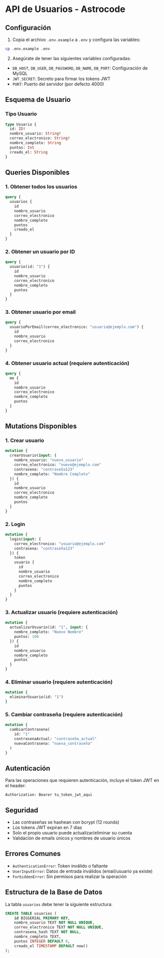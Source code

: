 # API de Usuarios - Astrocode

## Configuración

1. Copia el archivo `.env.example` a `.env` y configura las variables:
```bash
cp .env.example .env
```

2. Asegúrate de tener las siguientes variables configuradas:
- `DB_HOST`, `DB_USER`, `DB_PASSWORD`, `DB_NAME`, `DB_PORT`: Configuración de MySQL
- `JWT_SECRET`: Secreto para firmar los tokens JWT
- `PORT`: Puerto del servidor (por defecto 4000)

## Esquema de Usuario

### Tipo Usuario
```graphql
type Usuario {
  id: ID!
  nombre_usuario: String!
  correo_electronico: String!
  nombre_completo: String
  puntos: Int
  creado_el: String
}
```

## Queries Disponibles

### 1. Obtener todos los usuarios
```graphql
query {
  usuarios {
    id
    nombre_usuario
    correo_electronico
    nombre_completo
    puntos
    creado_el
  }
}
```

### 2. Obtener un usuario por ID
```graphql
query {
  usuario(id: "1") {
    id
    nombre_usuario
    correo_electronico
    nombre_completo
    puntos
  }
}
```

### 3. Obtener usuario por email
```graphql
query {
  usuarioPorEmail(correo_electronico: "usuario@ejemplo.com") {
    id
    nombre_usuario
    correo_electronico
  }
}
```

### 4. Obtener usuario actual (requiere autenticación)
```graphql
query {
  me {
    id
    nombre_usuario
    correo_electronico
    nombre_completo
    puntos
  }
}
```

## Mutations Disponibles

### 1. Crear usuario
```graphql
mutation {
  crearUsuario(input: {
    nombre_usuario: "nuevo_usuario"
    correo_electronico: "nuevo@ejemplo.com"
    contrasena: "contraseña123"
    nombre_completo: "Nombre Completo"
  }) {
    id
    nombre_usuario
    correo_electronico
    nombre_completo
    puntos
  }
}
```

### 2. Login
```graphql
mutation {
  login(input: {
    correo_electronico: "usuario@ejemplo.com"
    contrasena: "contraseña123"
  }) {
    token
    usuario {
      id
      nombre_usuario
      correo_electronico
      nombre_completo
      puntos
    }
  }
}
```

### 3. Actualizar usuario (requiere autenticación)
```graphql
mutation {
  actualizarUsuario(id: "1", input: {
    nombre_completo: "Nuevo Nombre"
    puntos: 100
  }) {
    id
    nombre_usuario
    nombre_completo
    puntos
  }
}
```

### 4. Eliminar usuario (requiere autenticación)
```graphql
mutation {
  eliminarUsuario(id: "1")
}
```

### 5. Cambiar contraseña (requiere autenticación)
```graphql
mutation {
  cambiarContrasena(
    id: "1"
    contrasenaActual: "contraseña_actual"
    nuevaContrasena: "nueva_contraseña"
  )
}
```

## Autenticación

Para las operaciones que requieren autenticación, incluye el token JWT en el header:

```
Authorization: Bearer tu_token_jwt_aqui
```

## Seguridad

- Las contraseñas se hashean con bcrypt (12 rounds)
- Los tokens JWT expiran en 7 días
- Solo el propio usuario puede actualizar/eliminar su cuenta
- Validación de emails únicos y nombres de usuario únicos

## Errores Comunes

- `AuthenticationError`: Token inválido o faltante
- `UserInputError`: Datos de entrada inválidos (email/usuario ya existe)
- `ForbiddenError`: Sin permisos para realizar la operación

## Estructura de la Base de Datos

La tabla `usuarios` debe tener la siguiente estructura:

```sql
CREATE TABLE usuarios (
    id BIGSERIAL PRIMARY KEY,
    nombre_usuario TEXT NOT NULL UNIQUE,
    correo_electronico TEXT NOT NULL UNIQUE,
    contrasena_hash TEXT NOT NULL,
    nombre_completo TEXT,
    puntos INTEGER DEFAULT 0,
    creado_el TIMESTAMP DEFAULT now()
);
```